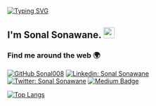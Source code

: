 [![Typing SVG](https://readme-typing-svg.herokuapp.com/?color=tokyonight&size=35&center=true&vCenter=true&width=1000&lines=HELLO+THERE!;HERE+TO+EXPLORE+AI+AND+MACHINE+LEARNING;LET'S+MAKE+OPEN+SOURCE+MORE+ACCESSIBLE)](https://git.io/typing-svg)

## I'm Sonal Sonawane. <img src="https://media.giphy.com/media/hvRJCLFzcasrR4ia7z/giphy.gif" width="25px">
### Find me around the web 🌍 

[![GitHub Sonal008](https://img.shields.io/github/followers/Sonal008?label=follow&style=social)](https://github.com/Sonal008)
[![Linkedin: Sonal Sonawane](https://img.shields.io/badge/-Sonal%20Sonawane-blue?style=flat-square&logo=Linkedin&logoColor=white&link=https://www.linkedin.com/in/sonalsonawane08/)](https://www.linkedin.com/in/sonalsonawane08/)
[![Twitter: Sonal Sonawane](https://img.shields.io/twitter/follow/SonalSonawane?style=social)](https://twitter.com/Sonal86569019")
[![Medium Badge](https://img.shields.io/badge/-@Sonal%20Sonawane-black?style=flat-square&labelColor=000000&logo=Medium&link=https://medium.com/@Sonal_Sonawane)](https://medium.com/@Sonal_Sonawane)

[![Top Langs](https://github-readme-stats.vercel.app/api/top-langs/?username=Sonal008&layout=compact&theme=calm)](https://github.com/Sonal008/github-readme-stats)
